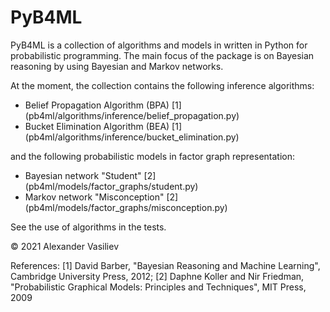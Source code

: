 # PyB4ML
PyB4ML is a collection of algorithms and models in written in Python for probabilistic programming. The main focus of the package is on Bayesian reasoning by using Bayesian and Markov networks. 

At the moment, the collection contains the following inference algorithms:
- Belief Propagation Algorithm (BPA) [1] (pb4ml/algorithms/inference/belief_propagation.py)
- Bucket Elimination Algorithm (BEA) [1] (pb4ml/algorithms/inference/bucket_elimination.py)

and the following probabilistic models in factor graph representation:
- Bayesian network "Student" [2] (pb4ml/models/factor_graphs/student.py)
- Markov network "Misconception" [2] (pb4ml/models/factor_graphs/misconception.py)

See the use of algorithms in the tests.

© 2021 Alexander Vasiliev

References:
[1] David Barber, "Bayesian Reasoning and Machine Learning", Cambridge University Press, 2012;
[2] Daphne Koller and Nir Friedman, "Probabilistic Graphical Models: Principles and Techniques", MIT Press, 2009
